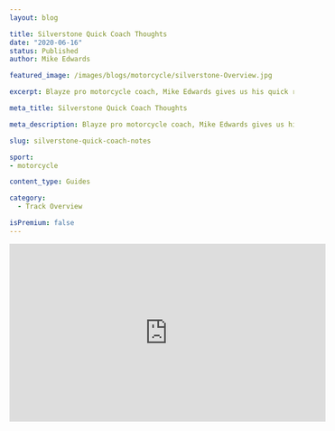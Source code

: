 ```yaml
---
layout: blog

title: Silverstone Quick Coach Thoughts
date: "2020-06-16"
status: Published
author: Mike Edwards

featured_image: /images/blogs/motorcycle/silverstone-Overview.jpg

excerpt: Blayze pro motorcycle coach, Mike Edwards gives us his quick rundown on important notes for fast and safe laps around Silverstone.

meta_title: Silverstone Quick Coach Thoughts

meta_description: Blayze pro motorcycle coach, Mike Edwards gives us his quick rundown on important notes for fast and safe laps around Silverstone.

slug: silverstone-quick-coach-notes

sport:
- motorcycle

content_type: Guides

category:
  - Track Overview

isPremium: false
---
```




<iframe title="Blog iFrame" width="560" height="315" src="https://www.youtube.com/embed/NL3KpsCTW1Q" frameborder="0" allow="accelerometer; autoplay; encrypted-media; gyroscope; picture-in-picture" allowfullscreen></iframe>

